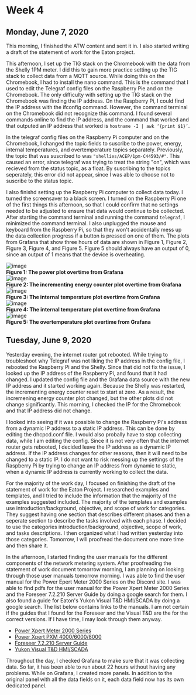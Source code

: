 # Week 4

## Monday, June 7, 2020

This morning, I finished the ATW content and sent it in. I also started writing a draft of the statement of work for the Eaton project. 

This afternoon, I set up the TIG stack on the Chromebook with the data from the Shelly 1PM meter. I did this to gain more practice setting up the TIG stack to collect data from a MQTT source. While doing this on the Chromebook, I had to install the nano command. This is the command that I used to edit the Telegraf config files on the Raspberry Pie and on the Chromebook. The only difficulty with setting up the TIG stack on the Chromebook was finding the IP address. On the Raspberry Pi, I could find the IP address with the ifconfig command. However, the command terminal on the Chromebook did not recognize this command. I found several commands online to find the IP address, and the command that worked and that outputed an IP address that worked is `hostname -I | awk ‘{print $1}’`. 

In the telegraf config files on the Raspberry Pi computer and on the Chromebook, I changed the topic fields to suscribe to the power, energy, internal temperatures, and overtemperature topics separately. Previously, the topic that was suscribed to was `"shellies/ACEP/1pm-C44593/#"`. This caused an error, since telegraf was trying to treat the string "on", which was recieved from the status topic, as a float. By suscribing to the topics seperately, this error did not appear, since I was able to choose not to suscribe to the status topic. 

I also finishd setting up the Raspberry Pi computer to collect data today. I turned the screensaver to a black screen. I turned on the Raspberry Pi one of the first things this afternoon, so that I could confirm that no settings needed to be adjusted to ensure that data would continue to be collected. After starting the command terminal and running the command `telegraf`, I minimized the command terminal. I also unplugged the mouse and keyboard from the Raspberry Pi, so that they won't accidentally mess up the data collection progress if a button is pressed on one of them. The plots from Grafana that show three hours of data are shown in Figure 1, Figure 2, Figure 3, Figure 4, and Figure 5. Figure 5 should always have an output of 0, since an output of 1 means that the device is overheating.

![image](https://user-images.githubusercontent.com/65566903/84094315-0ebc2580-a9a9-11ea-84e6-2f6eca942ffe.png) <br>
**Figure 1: The power plot overtime from Grafana** <br>
![image](https://user-images.githubusercontent.com/65566903/84094337-15e33380-a9a9-11ea-9a41-0d51f89543ec.png) <br>
**Figure 2: The incrementing energy counter plot overtime from Grafana** <br>
![image](https://user-images.githubusercontent.com/65566903/84094359-1f6c9b80-a9a9-11ea-9216-2a7f85768eeb.png) <br>
**Figure 3: The internal temperature plot overtime from Grafana** <br>
![image](https://user-images.githubusercontent.com/65566903/84094370-27c4d680-a9a9-11ea-94bf-7eb52b96dd90.png) <br>
**Figure 4: The internal temperature plot overtime from Grafana** <br>
![image](https://user-images.githubusercontent.com/65566903/84094390-2eebe480-a9a9-11ea-8dec-a3b7b407643c.png) <br>
**Figure 5: The overtemperature plot overtime from Grafana** <br>

## Tuesday, June 9, 2020
Yesterday evening, the internet router got rebooted. While trying to troubleshoot why Telegraf was not liking the IP address in the config file, I rebooted the Raspberry Pi and the Shelly. Since that did not fix the issue, I looked up the IP address of the Raspberry Pi, and found that it had changed. I updated the config file and the Grafana data source with the new IP address and it started working again. Because the Shelly was restarted, the incrementing energy counter reset to start at zero. As a result, the incremening energy counter plot changed, but the other plots did not change significantly. This morning, I checked the IP for the Chromebook and that IP address did not change.

I looked into seeing if it was possible to change the Raspberry Pi's address from a dynamic IP address to a static IP address. This can be done by editing the dhcpcd.conf file. I would also probally have to stop collecting data, while I am editing the config. Since it is not very often that the internet router gets rebooted, I decided leave the IP address as a dynamic IP address. If the IP address changes for other reasons, then it will need to be changed to a static IP. I do not want to risk messing up the settings of the Raspberry Pi by trying to change an IP address from dynamic to static, when a dynamic IP address is currently working to collect the data.

For the majority of the work day, I focused on finishing the draft of the statement of work for the Eaton Project. I researched examples and templates, and I tried to include the information that the majority of the examples suggested included. The majority of the templates and examples use introduction/background, objective, and scope of work for categories. They suggest having one section that describes different phases and then a seperate section to describe the tasks involved with each phase. I decided to use the categories introduction/background, objective, scope of work, and tasks descriptions. I then organized what I had written yesterday into those categories. Tomorrow, I will proofread the document one more time and then share it.

In the afternoon, I started finding the user manuals for the different components of the network metering system. After proofreading the statement of work document tomorrow morning, I am planning on looking through those user manuals tomorrow morning. I was able to find the user manual for the Power Epert Meter 2000 Series on the Discord site. I was able to find pdfs for the user manual for the Power Xpert Meter 2000 Series and the Foreseer 7.2.210 Server Guide by doing a google search for them. I also found a guide for Eaton's Yukon Visual T&D HMI/SCADA by doing a google search. The list below contains links to the manuals. I am not certain if the guides that I found for the Foreseer and the Visual T&D are the for the correct versions. If I have time, I may look through them anyway.

* [Power Xpert Meter 2000 Series](http://m.eaton.com/ecm/groups/public/@pub/@electrical/documents/content/im02601001e.pdf) <br>
* [Power Xpert PXM 4000/6000/8000](https://www.eaton.com/ecm/groups/public/@pub/@electrical/documents/content/im02601004e.pdf) <br>
* [Foreseer 7.2.210 Server Guide](https://www.eaton.com/content/dam/eaton/services/eess/eess-documents/foreseer-7-2/eaton-foreseer-72210-server-guide-mn152049en.pdf) <br>
* [Yukon Visual T&D HMI/SCADA](https://www.eaton.com/content/dam/eaton/products/utility-and-grid-solutions/grid-automation-systems/hmi-scada/yukon-visual-td-hmi-scada-br914001en.pdf) <br>

Throughout the day, I checked Grafana to make sure that it was collecting data. So far, it has been able to run about 22 hours without having any problems. While on Grafana, I created more panels. In addition to the original panel with all the data fields on it, each data field now has its own dedicated panel. 


